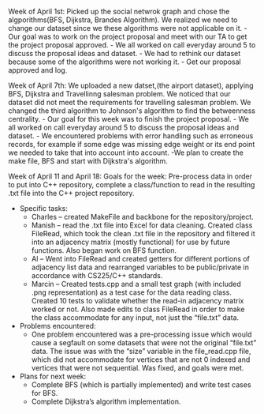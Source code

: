  Week of April 1st: Picked up the social netwrok graph and chose the algporithms(BFS, Dijkstra, Brandes Algorithm). We realized we need to change our dataset since we these algorithms were not applicable on it. 
    - Our goal was to work on the project proposal and meet with our TA to get the project proposal approved. 
    - We all worked on call everyday around 5 to discuss the proposal ideas and dataset.
    - We had to rethink our dataset because some of the algorithms were not working it.
    - Get our proposal approved and log.

Week of April 7th: We uploaded a new datset,(the airport dataset), applying BFS, Dijkstra and Travellinng salesman problem. We noticed that our dataset did not meet the requirements for travelling salesman problem. We changed the third algorithm to Johnson's algorithm to find the betweenness centrality. 
    - Our goal for this week was to finish the project proposal. 
    - We all worked on call everyday around 5 to discuss the proposal ideas and dataset.
    - We encountered problems with error handling such as erroneous records, for example if some edge was missing edge weight or its end point we needed to take that into account into account.
    -We plan to create the make file, BFS and start with Dijkstra's algorithm.


Week of April 11 and April 18: Goals for the week: Pre-process data in order to put into C++ repository, complete a class/function to read in the resulting .txt file into the C++ project repository.
- Specific tasks: 
    - Charles – created MakeFile and backbone for the repository/project. 
    - Manish – read the .txt file into Excel for data cleaning. Created class FileRead, which took the clean .txt file in the repository and filtered it into an adjacency matrix (mostly functional) for use by future functions. Also began work on BFS function. 
    - Al – Went into FileRead and created getters for different portions of adjacency list data and rearranged variables to be public/private in accordance with CS225/C++ standards.
    - Marcin – Created tests.cpp and a small test graph (with included .png representation) as a test case for the data reading class. Created 10 tests to validate whether the read-in adjacency matrix worked or not. Also made edits to class FileRead in order to make the class accommodate for any input, not just the “file.txt” data.   
- Problems encountered: 
    - One problem encountered was a pre-processing issue which would cause a segfault on some datasets that were not the original “file.txt” data. The issue was with the “size” variable in the file_read.cpp file, which did not accommodate for vertices that are not 0 indexed and vertices that were not sequential. Was fixed, and goals were met. 
- Plans for next week:
    - Complete BFS (which is partially implemented) and write test cases for BFS.
    - Complete Dijkstra’s algorithm implementation.
